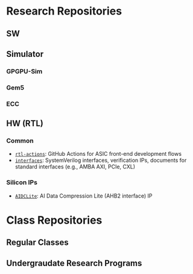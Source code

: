 # Research Repositories


## SW

## Simulator

### GPGPU-Sim

### Gem5

### ECC

## HW (RTL)

### Common

- [```rtl-actions```](https://github.com/scalable-arch/rtl-actions): GitHub Actions for ASIC front-end development flows
- [```interfaces```](https://github.com/scalable-arch/interfaces): SystemVerilog interfaces, verification IPs, documents for standard interfaces (e.g., AMBA AXI, PCIe, CXL)

### Silicon IPs
- [```AIDCLite```](https://github.com/scalable-arch/AIDCLite): AI Data Compression Lite (AHB2 interface) IP


# Class Repositories

## Regular Classes

## Undergraudate Research Programs
